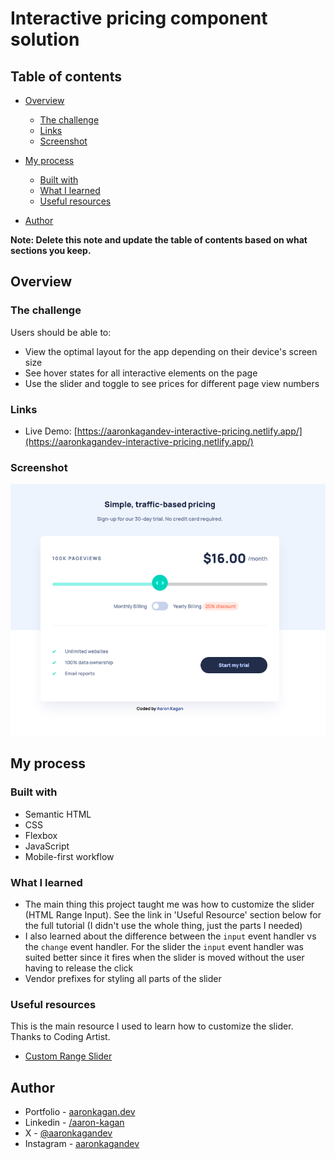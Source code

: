 # Interactive pricing component solution

## Table of contents

- [Overview](#overview)

  - [The challenge](#the-challenge)
  - [Links](#links)
  - [Screenshot](#screenshot)

- [My process](#my-process)
  - [Built with](#built-with)
  - [What I learned](#what-i-learned)
  - [Useful resources](#useful-resources)
- [Author](#author)

**Note: Delete this note and update the table of contents based on what sections you keep.**

## Overview

### The challenge

Users should be able to:

- View the optimal layout for the app depending on their device's screen size
- See hover states for all interactive elements on the page
- Use the slider and toggle to see prices for different page view numbers

### Links

- Live Demo: [https://aaronkagandev-interactive-pricing.netlify.app/](https://aaronkagandev-interactive-pricing.netlify.app/)

### Screenshot

![Interactive pricing component](pricing-component.png)

## My process

### Built with

- Semantic HTML
- CSS
- Flexbox
- JavaScript
- Mobile-first workflow

### What I learned

- The main thing this project taught me was how to customize the slider (HTML Range Input). See the link in 'Useful Resource' section below for the full tutorial (I didn't use the whole thing, just the parts I needed)
- I also learned about the difference between the `input` event handler vs the `change` event handler. For the slider the `input` event handler was suited better since it fires when the slider is moved without the user having to release the click
- Vendor prefixes for styling all parts of the slider

### Useful resources

This is the main resource I used to learn how to customize the slider. Thanks to Coding Artist.

- [Custom Range Slider](https://codingartistweb.com/2021/07/custom-range-slider-html-css-javascript/)

## Author

- Portfolio - [aaronkagan.dev](https://www.aaronkagan.dev)
- Linkedin - [/aaron-kagan](https://www.linkedin.com/in/aaron-kagan/)
- X - [@aaronkagandev](https://www.twitter.com/aaronkagandev)
- Instagram - [aaronkagandev](https://www.instagram.com/aaronkagandev/)
